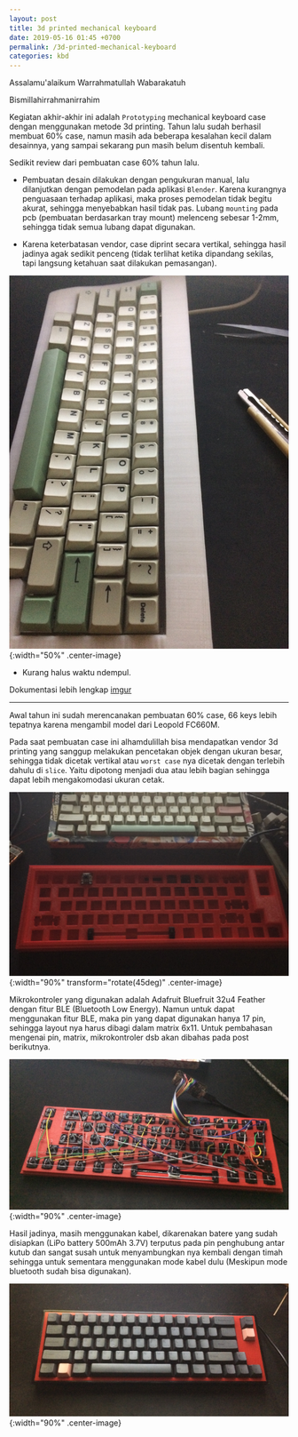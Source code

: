 ```yaml
---
layout: post
title: 3d printed mechanical keyboard
date: 2019-05-16 01:45 +0700
permalink: /3d-printed-mechanical-keyboard
categories: kbd
---
```

Assalamu'alaikum Warrahmatullah Wabarakatuh

Bismillahirrahmanirrahim

Kegiatan akhir-akhir ini adalah `Prototyping` mechanical keyboard case dengan menggunakan metode 3d printing. Tahun lalu sudah berhasil membuat 60% case, namun masih ada beberapa kesalahan kecil dalam desainnya, yang sampai sekarang pun masih belum disentuh kembali.

Sedikit review dari pembuatan case 60% tahun lalu.

- Pembuatan desain dilakukan dengan pengukuran manual, lalu dilanjutkan dengan pemodelan pada aplikasi `Blender`. Karena kurangnya penguasaan terhadap aplikasi, maka proses pemodelan tidak begitu akurat, sehingga menyebabkan hasil tidak pas. Lubang `mounting` pada pcb (pembuatan berdasarkan tray mount) melenceng sebesar 1-2mm, sehingga tidak semua lubang dapat digunakan.

- Karena keterbatasan vendor, case diprint secara vertikal, sehingga hasil jadinya agak sedikit penceng (tidak terlihat ketika dipandang sekilas, tapi langsung ketahuan saat dilakukan pemasangan).

![3d print case model hhkb 7u](/assets/img/IMG_4545.JPG){:width="50%" .center-image}

- Kurang halus waktu ndempul.

Dokumentasi lebih lengkap [imgur][mech-1]

[mech-1]:https://imgur.com/gallery/WYtRT1Y

--------------------------------------

Awal tahun ini sudah merencanakan pembuatan 60% case, 66 keys lebih tepatnya karena mengambil model dari Leopold FC660M. 

Pada saat pembuatan case ini alhamdulillah bisa mendapatkan vendor 3d printing yang sanggup melakukan pencetakan objek dengan ukuran besar, sehingga tidak dicetak vertikal atau `worst case` nya dicetak dengan terlebih dahulu di `slice`. Yaitu dipotong menjadi dua atau lebih bagian sehingga dapat lebih mengakomodasi ukuran cetak.

![3d print case model fc660](/assets/img/IMG_4885.JPG){:width="90%" transform="rotate(45deg)" .center-image}

Mikrokontroler yang digunakan adalah Adafruit Bluefruit 32u4 Feather dengan fitur BLE (Bluetooth Low Energy). Namun untuk dapat menggunakan fitur BLE, maka pin yang dapat digunakan hanya 17 pin, sehingga layout nya harus dibagi dalam matrix 6x11. Untuk pembahasan mengenai pin, matrix, mikrokontroler dsb akan dibahas pada post berikutnya.

![3d print case model fc660](/assets/img/IMG_4900.JPG){:width="90%" .center-image}

Hasil jadinya, masih menggunakan kabel, dikarenakan batere yang sudah disiapkan (LiPo battery 500mAh 3.7V) terputus pada pin penghubung antar kutub dan sangat susah untuk menyambungkan nya kembali dengan timah sehingga untuk sementara menggunakan mode kabel dulu (Meskipun mode bluetooth sudah bisa digunakan).

![3d print case model fc660](/assets/img/IMG_4908.JPG){:width="90%" .center-image}